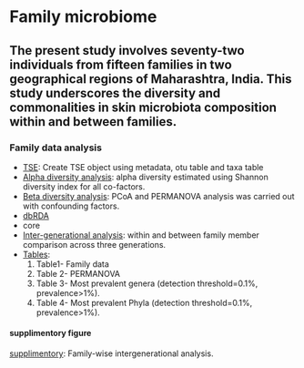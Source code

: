 # Family microbiome
## The present study involves seventy-two individuals from fifteen families in two geographical regions of Maharashtra, India. This study underscores the diversity and commonalities in skin microbiota composition within and between families. ##

### Family data analysis

- [TSE](fam_tse.Rmd): Create TSE object using metadata, otu table and taxa table
- [Alpha diversity analysis](tse_alpha.md): alpha diversity estimated using Shannon diversity index for all co-factors.
- [Beta diversity analysis](tse_beta.md): PCoA and PERMANOVA analysis was carried out with confounding factors.
- [dbRDA](RDA.md)
- core
- [Inter-generational analysis](Intergeneration_analysis.md): within and between family member comparison across three generations.
- [Tables](tables.md): 
   1. Table1- Family data
   2. Table 2- PERMANOVA
   3. Table 3- Most prevalent genera (detection threshold=0.1%, prevalence>1%).
   4. Table 4-  Most prevalent Phyla (detection threshold=0.1%, prevalence>1%).

#### supplimentory figure
[supplimentory](supplimentory.md): Family-wise intergenerational analysis.
